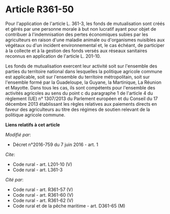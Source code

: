 # Article R361-50

Pour l'application de l'article L. 361-3, les fonds de mutualisation sont créés et gérés par une personne morale à but non
lucratif ayant pour objet de contribuer à l'indemnisation des pertes économiques subies par les agriculteurs en raison d'une
maladie animale ou d'organismes nuisibles aux végétaux ou d'un incident environnemental et, le cas échéant, de participer à
la collecte et à la gestion des fonds versés aux réseaux sanitaires reconnus en application de l'article L. 201-10. 

Les fonds de mutualisation exercent leur activité soit sur l'ensemble des parties du territoire national dans lesquelles la
politique agricole commune est applicable, soit sur l'ensemble du territoire métropolitain, soit sur l'ensemble formé par la
Guadeloupe, la Guyane, la Martinique, La Réunion et Mayotte. Dans tous les cas, ils sont compétents pour l'ensemble des
activités agricoles au sens du point c du paragraphe 1 de l'article 4 du règlement (UE) n° 1307/2013 du Parlement européen et
du Conseil du 17 décembre 2013 établissant les règles relatives aux paiements directs en faveur des agriculteurs au titre des
régimes de soutien relevant de la politique agricole commune.

**Liens relatifs à cet article**

_Modifié par_:

  - Décret n°2016-759 du 7 juin 2016 - art. 1

_Cite_:

  - Code rural - art. L201-10 (V)
  - Code rural - art. L361-3

_Cité par_:

  - Code rural - art. R361-57 (V)
  - Code rural - art. R361-60 (V)
  - Code rural - art. R361-62 (V)
  - Code rural et de la pêche maritime - art. D361-65 (M)
